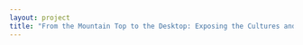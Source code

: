 ```yaml
--- 
layout: project 
title: "From the Mountain Top to the Desktop: Exposing the Cultures and Late 20th Century History of Nepal to a Global Audience" 
---
```




